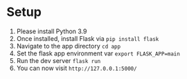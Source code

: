 # Setup

1. Please install Python 3.9
2. Once installed, install Flask via `pip install flask`
3. Navigate to the app directory `cd app`
4. Set the flask app environment var `export FLASK_APP=main`
5. Run the dev server `flask run`
6. You can now visit `http://127.0.0.1:5000/`
